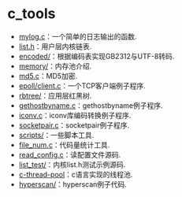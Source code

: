 # c\_tools

* [mylog.c](https://github.com/Tianer1123/c_tools/blob/master/mylog.c)：一个简单的日志输出的函数.
* [list.h](https://github.com/Tianer1123/c_tools/blob/master/list.h)：用户层内核链表.
* [encoded/](https://github.com/Tianer1123/c_tools/tree/master/encoded)：根据编码表实现GB2312与UTF-8转码.
* [memory/](https://github.com/Tianer1123/c_tools/tree/master/memory)：内存池介绍.
* [md5.c](https://github.com/Tianer1123/c_tools/blob/master/md5.c)：MD5加密.
* [epoll/client.c](https://github.com/Tianer1123/c_tools/blob/master/epoll/client.c)：一个TCP客户端例子程序.
* [rbtree/](https://github.com/Tianer1123/c_tools/tree/master/rbtree)：应用层红黑树.
* [gethostbyname.c](https://github.com/Tianer1123/c_tools/blob/master/gethostbyname.c)：gethostbyname例子程序.
* [iconv.c](https://github.com/Tianer1123/c_tools/blob/master/iconv.c)：iconv库编码转换例子程序.
* [socketpair.c](https://github.com/Tianer1123/c_tools/blob/master/socketpair.c)：socketpair例子程序.
* [scripts/](https://github.com/Tianer1123/c_tools/tree/master/scripts)：一些脚本工具.
* [file_num.c](https://github.com/Tianer1123/c_tools/blob/master/file_num.c)：代码量统计工具.
* [read_config.c](https://github.com/Tianer1123/c_tools/blob/master/read_config.c)：读配置文件源码.
* [list_test/](https://github.com/Tianer1123/c_tools/tree/master/list_test)：内核list.h测试示例源码.
* [c-thread-pool](https://github.com/Pithikos/C-Thread-Pool)：c语言实现的线程池.
* [hyperscan/](https://github.com/Tianer1123/c_tools/tree/master/hyperscan)：hyperscan例子代码.

